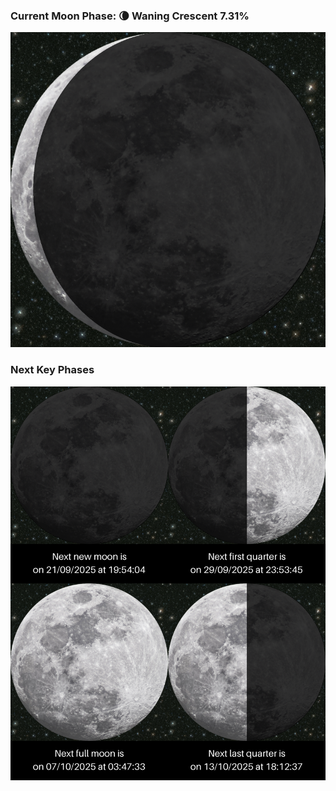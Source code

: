 ### Current Moon Phase: 🌘 Waning Crescent 7.31%
![Moon Phase](moonphase.png)
### Next Key Phases
![Gallery](gallery.png)